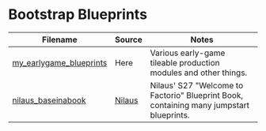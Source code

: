 # Bootstrap Blueprints

Filename | Source | Notes
--- | --- | ---
[my_earlygame_blueprints](my_earlygame_blueprints.txt) | Here | Various early-game tileable production modules and other things.
[nilaus_baseinabook](nilaus_baseinabook.txt) | [Nilaus](https://nilaus.atlassian.net/wiki/spaces/PM/pages/894369794/Factorio+S27+-+Welcome+to+Factorio) | Nilaus' S27 "Welcome to Factorio" Blueprint Book, containing many jumpstart blueprints.